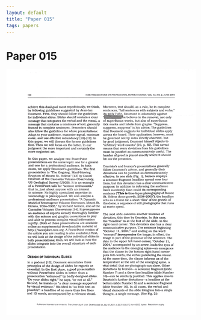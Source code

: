```yaml
---
layout: default
title: "Paper 015"
tags: papers
---
```


# Paper 015

<img src="/assets/scans/15.png" alt="Page with chartjunk removed" width="800"/>
